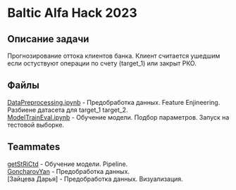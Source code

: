 # Baltic Alfa Hack 2023
## Описание задачи
Прогнозирование оттока клиентов банка. Клиент считается ушедшим если остуствуют операции по счету (target_1) или закрыт РКО.  

## Файлы
[DataPreprocessing.ipynb](https://github.com/getStRiCtd/hack_alfa/blob/main/DataPreprocessing.ipynb) - Предобработка данных. Feature Enjineering. Разбиене датасета для target_1 target_2.  
[ModelTrainEval.ipynb](https://github.com/getStRiCtd/hack_alfa/blob/main/ModelTrainEval.ipynb) - Обучение модели. Подбор параметров. Запуск на тестовой выборке. 

## Teammates
[getStRiCtd](https://github.com/getStRiCtd) - Обучение модели. Pipeline.  
[GoncharovYan](https://github.com/GoncharovYan) - Предобработка данных.  
[Зайцева Дарья] - Предобработка данных. Визуализация.

